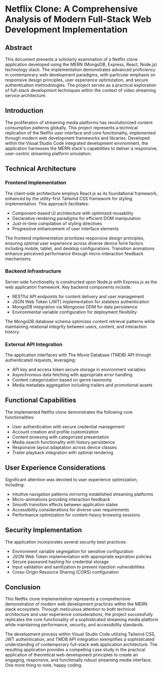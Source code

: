 # Netflix Clone: A Comprehensive Analysis of Modern Full-Stack Web Development Implementation

## Abstract

This document presents a scholarly examination of a Netflix clone application developed using the MERN (MongoDB, Express, React, Node.js) technology stack. The implementation demonstrates advanced proficiency in contemporary web development paradigms, with particular emphasis on responsive design principles, user experience optimization, and secure authentication methodologies. The project serves as a practical exploration of full-stack development techniques within the context of video streaming service architecture.

## Introduction

The proliferation of streaming media platforms has revolutionized content consumption patterns globally. This project represents a technical replication of the Netflix user interface and core functionality, implemented through modern web development frameworks and libraries. Developed within the Visual Studio Code integrated development environment, the application harnesses the MERN stack's capabilities to deliver a responsive, user-centric streaming platform simulation.

## Technical Architecture

### Frontend Implementation

The client-side architecture employs React.js as its foundational framework, enhanced by the utility-first Tailwind CSS framework for styling implementation. This approach facilitates:

- Component-based UI architecture with optimized reusability
- Declarative rendering paradigms for efficient DOM manipulation
- Just-in-time compilation of styling directives
- Progressive enhancement of user interface elements

The frontend implementation prioritizes responsive design principles, ensuring optimal user experience across diverse device form factors including mobile, tablet, and desktop configurations. Transition animations enhance perceived performance through micro-interaction feedback mechanisms.

### Backend Infrastructure

Server-side functionality is constructed upon Node.js with Express.js as the web application framework. Key backend components include:

- RESTful API endpoints for content delivery and user management
- JSON Web Token (JWT) implementation for stateless authentication
- MongoDB integration via Mongoose ODM for data persistence
- Environmental variable configuration for deployment flexibility

The MongoDB database schema optimizes content retrieval patterns while maintaining relational integrity between users, content, and interaction history.

### External API Integration

The application interfaces with The Movie Database (TMDB) API through authenticated requests, leveraging:

- API key and access token secure storage in environment variables
- Asynchronous data fetching with appropriate error handling
- Content categorization based on genre taxonomy
- Media metadata aggregation including trailers and promotional assets

## Functional Capabilities

The implemented Netflix clone demonstrates the following core functionalities:

- User authentication with secure credential management
- Account creation and profile customization
- Content browsing with categorized presentation
- Media search functionality with history persistence
- Responsive layout adaptation across device classes
- Trailer playback integration with optimal rendering

## User Experience Considerations

Significant attention was devoted to user experience optimization, including:

- Intuitive navigation patterns mirroring established streaming platforms
- Micro-animations providing interaction feedback
- Smooth transition effects between application states
- Accessibility considerations for diverse user requirements
- Performance optimization for content-heavy browsing sessions

## Security Implementation

The application incorporates several security best practices:

- Environment variable segregation for sensitive configuration
- JSON Web Token implementation with appropriate expiration policies
- Secure password hashing for credential storage
- Input validation and sanitization to prevent injection vulnerabilities
- Cross-Origin Resource Sharing (CORS) configuration

## Conclusion

This Netflix clone implementation represents a comprehensive demonstration of modern web development practices within the MERN stack ecosystem. Through meticulous attention to both technical architecture and user experience considerations, the project successfully replicates the core functionality of a sophisticated streaming media platform while maintaining performance, security, and accessibility standards.

The development process within Visual Studio Code utilizing Tailwind CSS, JWT authentication, and TMDB API integration exemplifies a sophisticated understanding of contemporary full-stack web application architecture. The resulting application provides a compelling case study in the practical application of theoretical web development principles to create an engaging, responsive, and functionally robust streaming media interface. One more thing to note, happy coding. 